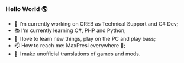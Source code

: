 ### Hello World 🌎

- :hospital: I’m currently working on CREB as Technical Support and C# Dev;
- :books: I’m currently learning C#, PHP and Python;
- :blue_heart: I love to learn new things, play on the PC and play bass;
- 📫 How to reach me: MaxPresi everywhere :eyes:;
- :bug: I make unofficial translations of games and mods.

